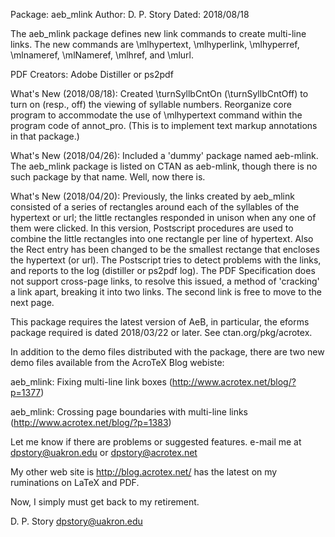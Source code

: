 Package: aeb_mlink 
Author: D. P. Story 
Dated: 2018/08/18 

The aeb_mlink package defines new link commands to create multi-line links. 
The new commands are \mlhypertext, \mlhyperlink, \mlhyperref, \mlnameref, 
\mlNameref, \mlhref, and \mlurl. 

PDF Creators: Adobe Distiller or ps2pdf 

What's New (2018/08/18): Created \turnSyllbCntOn (\turnSyllbCntOff) to turn
on (resp., off) the viewing of syllable numbers. Reorganize core program to 
accommodate the use of \mlhypertext command within the program code of 
annot_pro. (This is to implement text markup annotations in that package.)

What's New (2018/04/26): Included a 'dummy' package named aeb-mlink. The 
aeb_mlink package is listed on CTAN as aeb-mlink, though there is no such 
package by that name. Well, now there is. 

What's New (2018/04/20): Previously, the links created by aeb_mlink consisted 
of a series of rectangles around each of the syllables of the hypertext or 
url; the little rectangles responded in unison when any one of them were 
clicked. In this version, Postscript procedures are used to combine the 
little rectangles into one rectangle per line of hypertext. Also the Rect 
entry has been changed to be the smallest rectange that encloses the 
hypertext (or url). The Postscript tries to detect problems with the links, 
and reports to the log (distiller or ps2pdf log). The PDF Specification does 
not support cross-page links, to resolve this issued, a method of 'cracking' 
a link apart, breaking it into two links. The second link is free to move to 
the next page. 

This package requires the latest version of AeB, in particular, the eforms 
package required is dated 2018/03/22 or later. See ctan.org/pkg/acrotex. 

In addition to the demo files distributed with the package, there are two new 
demo files available from the AcroTeX Blog webiste: 

  aeb_mlink: Fixing multi-line link boxes 
    (http://www.acrotex.net/blog/?p=1377)

  aeb_mlink: Crossing page boundaries with multi-line links 
    (http://www.acrotex.net/blog/?p=1383) 

Let me know if there are problems or suggested features.  e-mail
me at dpstory@uakron.edu or dpstory@acrotex.net

My other web site is http://blog.acrotex.net/ has the latest on my
ruminations on LaTeX and PDF.

Now, I simply must get back to my retirement.

D. P. Story
dpstory@uakron.edu

